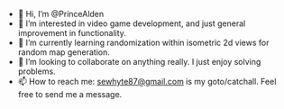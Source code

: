 - 👋 Hi, I’m @PrinceAlden
- 👀 I’m interested in video game development, and just general improvement in functionality.
- 🌱 I’m currently learning randomization within isometric 2d views for random map generation.
- 💞️ I’m looking to collaborate on anything really. I just enjoy solving problems.
- 📫 How to reach me: sewhyte87@gmail.com is my goto/catchall. Feel free to send me a message.

<!---
PrinceAlden/PrinceAlden is a ✨ special ✨ repository because its `README.md` (this file) appears on your GitHub profile.
You can click the Preview link to take a look at your changes.
--->

